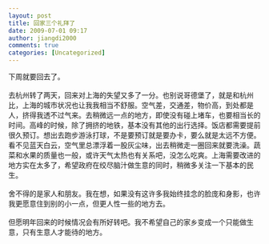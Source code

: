 ```yaml
---
layout: post
title: 回家三个礼拜了
date: 2009-07-01 09:17
author: jiangdi2000
comments: true
categories: [Uncategorized]
---
```

<div id="msgcns!C840C88DA912213B!1673" class="bvMsg"> 下周就要回去了。<br /><br />去杭州转了两天，回来对上海的失望又多了一分。也别说哥德堡了，就是和杭州比，上海的城市状况也让我我相当不舒服。空气差，交通差，物价高，到处都是人，挤得我透不过气来。去稍微远一点的地方，即使没有碰上堵车，也要相当长的时间。高峰的时候，除了拥挤的地铁，基本没有其他的出行选择。饭店都需要提前很久预订。想出去跑步游泳打球，不是要预订就是要办卡，要么就是太远不方便。看不见蓝天白云，空气里总漂浮着一股灰尘味，出去稍微走一圈回来就要洗澡。蔬菜和水果的质量也一般，或许天气太热也有关系吧，没怎么吃爽。上海需要改进的地方实在太多了，希望政府在绞尽脑汁做生意的同时，稍微多关注一下基本的民生。<br /><br />舍不得的是家人和朋友。我在想，如果没有这许多我始终挂念的脸庞和身影，也许我更愿意住到别的小一点，但更人性一些的地方去。<br /><br />但愿明年回来的时候情况会有所好转吧。我不希望自己的家乡变成一个只能做生意，只有生意人才能待的地方。<br /></div>
